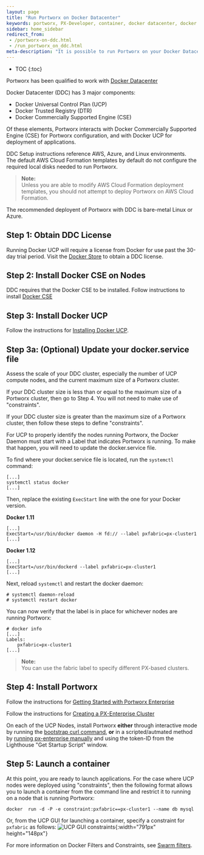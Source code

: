 ```yaml
---
layout: page
title: "Run Portworx on Docker Datacenter"
keywords: portworx, PX-Developer, container, docker datacenter, docker ucp, docker universal control plane, storage
sidebar: home_sidebar
redirect_from: 
 - /portworx-on-ddc.html
 - /run_portworx_on_ddc.html
meta-description: "It is possible to run Portworx on your Docker Datacenter cluster to run stateful containerized workloads. Learn more here!""
---
```


* TOC
{:toc}

Portworx has been qualified to work with [Docker Datacenter](https://www.docker.com/products/docker-datacenter)

Docker Datacenter (DDC) has 3 major components:

* Docker Universal Control Plan (UCP)
* Docker Trusted Registry (DTR)
* Docker Commercially Supported Engine (CSE)

Of these elements, Portworx interacts with Docker Commercially Supported Engine (CSE) for Portworx configuration, and with Docker UCP for deployment of applications.

DDC Setup instructions reference AWS, Azure, and Linux environments.   
The default AWS Cloud Formation templates by default do not configure the required local disks needed to run Portworx.  

>**Note:**<br/>Unless you are able to modify AWS Cloud Formation deployment templates, you should not attempt to deploy Portworx on AWS Cloud Formation.

The recommended deployent of Portworx with DDC is bare-metal Linux or Azure.

## Step 1: Obtain DDC License

Running Docker UCP will require a license from Docker for use past the 30-day trial period.
Visit the [Docker Store](https://store.docker.com/bundles/docker-datacenter/purchase?plan=free-trial) to obtain a DDC license.

## Step 2: Install Docker CSE on Nodes

DDC requires that the Docker CSE to be installed.
Follow instructions to install [Docker CSE](https://docs.docker.com/cs-engine/1.13/)

## Step 3:  Install Docker UCP

Follow the instructions for [Installing Docker UCP](https://docs.docker.com/datacenter/ucp/2.2/guides/).

## Step 3a: (Optional) Update your docker.service file

Assess the scale of your DDC cluster, especially the number of UCP compute nodes, and the current maximum size of a Portworx cluster.

If your DDC cluster size is less than or equal to the maximum size of a Portworx cluster, then go to Step 4.   You will not need to make use of "constraints".

If your DDC cluster size is greater than the maximum size of a Portworx cluster, then follow these steps to define "constraints".

For UCP to properly identify the nodes running Portworx, the Docker Daemon must start with a Label that indicates Portworx is running. To make that happen, you will need to update the docker.service file.

To find where your docker.service file is located, run the `systemctl` command:

```
[...]
systemctl status docker
[...]

```
Then, replace the existing `ExecStart` line with the one for your Docker version.

**Docker 1.11**

```
[...]
ExecStart=/usr/bin/docker daemon -H fd:// --label pxfabric=px-cluster1
[...]
```

**Docker 1.12**

```
[...]
ExecStart=/usr/bin/dockerd --label pxfabric=px-cluster1
[...]
```

Next, reload `systemctl` and restart the docker daemon:

```
# systemctl daemon-reload
# systemctl restart docker
```

You can now verify that the label is in place for whichever nodes are running Portworx:

```
# docker info
[...]
Labels:
    pxfabric=px-cluster1
[...]
```


>**Note:**<br/>You can use the fabric label to specify different PX-based clusters.

## Step 4: Install Portworx 

Follow the instructions for [Getting Started with Portworx Enterprise](/#install-with-a-container-orchestrator)

Follow the instructions for [Creating a PX-Enterprise Cluster](/enterprise/portworx-via-lighthouse.html#step-1-provision-a-cluster-in-the-px-enterprise-console)

On each of the UCP Nodes, install Portworx **either** through interactive mode by running the [bootstrap curl 
command](/enterprise/portworx-via-lighthouse.html#step-2-run-discovery-and-bootstrap-on-a-server-node), 
**or** in a scripted/autmated method by [running px-enterprise manually](/px-usage.html) and using the token-ID from the Lighthouse "Get Startup Script" window.

## Step 5: Launch a container

At this point, you are ready to launch applications.
For the case where UCP nodes were deployed using "constraints", 
then the following format allows you to launch a container from the command line and restrict it to running on a node that is running Portworx:

```
docker  run -d -P -e constraint:pxfabric==px-cluster1 --name db mysql
```


Or, from the UCP GUI for launching a container, specify a constraint for `pxfabric` as follows:
![UCP GUI constraints](/images/constraints.png){:width="791px" height="148px"}

For more information on Docker Filters and Constraints, see [Swarm filters](https://docs.docker.com/swarm/scheduler/filter/).
